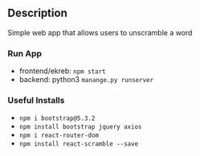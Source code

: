 ## Description
Simple web app that allows users to unscramble a word

### Run App
- frontend/ekreb: `npm start`
- backend: python3 `manange.py runserver`

###  Useful Installs
- `npm i bootstrap@5.3.2`
- `npm install bootstrap jquery axios`
- `npm i react-router-dom`
- `npm install react-scramble --save`
